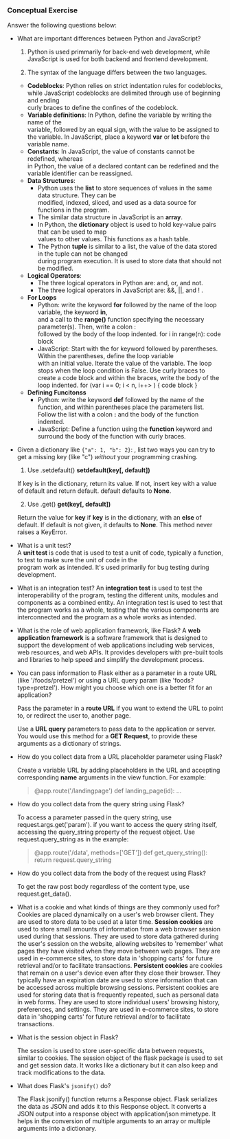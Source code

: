### Conceptual Exercise

Answer the following questions below:

- What are important differences between Python and JavaScript?

  1. Python is used primmarily for back-end web development, while JavaScript 
     is used for both backend and frontend development.  

  2. The syntax of the language differs between the two languages. 
    - **Codeblocks**:  Python relies on strict indentation rules for codeblocks,  
      while JavaScript codeblocks are delimited through use of beginning and ending  
      curly braces to define the confines of the codeblock.
    - **Variable definitions**: In Python, define the variable by writing the name of the  
      variable, followed by an equal sign, with the value to be assigned to the variable.
      In JavaScript, place a keyword **var** or **let** before the variable name. 
    - **Constants**: In JavaScript, the value of constants cannot be redefined, whereas  
      in Python, the value of a declared contant can be redefined and the variable identifier can
      be reassigned. 
    - **Data Structures**: 
      - Python uses the **list** to store sequences of values in the same data structure. They can be  
        modified, indexed, sliced, and used as a data source for functions in the program.
      - The similar data structure in JavaScript is an **array**.
      - In Python, the **dictionary** object is used to hold key-value pairs that can be used to map  
        values to other values. This functions as a hash table.  
      - The Python **tuple** is similar to a list, the value of the data stored in the tuple can not be changed  
        during program execution. It is used to store data that should not be modified.
    - **Logical Operators**: 
        - The three logical operators in Python are: and, or, and not.
        - The three logical operators in JavaScript are: &&, ||, and ! .
    - **For Loops**
        - Python: write the keyword **for** followed by the name of the loop variable, the keyword **in**,   
          and a call to the **range()** function specifying the necessary parameter(s). Then, write a colon :  
          followed by the body of the loop indented.
          for i in range(n):
            code block
        - JavaScript: Start with the for keyword followed by parentheses. Within the parentheses, define the loop variable  
          with an initial value. Iterate the value of the variable. The loop stops when the loop condition is False.
          Use curly braces to create a code block and within the braces, write the body of the loop indented.
          for (var i == 0; i < n, i++> ) {
            code block
          }
    - **Defining Funcitonss**
        - Python: write the keyword **def** followed by the name of the function, and within parentheses place the parameters list.  
          Follow the list with a colon **:** and the body of the function indented.
        - JavaScript: Define a function using the **function** keyword and surround the body of the function with curly braces.
          

- Given a dictionary like ``{"a": 1, "b": 2}``: , list two ways you
  can try to get a missing key (like "c") *without* your programming
  crashing.

  1. Use .setdefault()
  **setdefault(key[, default])**

  If key is in the dictionary, return its value. If not, insert key with a value of default and return default.
  default defaults to **None**.
  
  2. Use .get()
  **get(key[, default])**

  Return the value for **key** if **key** is in the dictionary, with an **else** of default. If default is not given,
  it defaults to **None**. This method never raises a KeyError.


- What is a unit test?    
  A **unit test** is code that is used to test a unit of code, typically a function, to test to make sure the unit of code in the  
  program work as intended. It's used primarily for bug testing during development. 

- What is an integration test?
  An **integration test** is used to test the interoperability of the program, testing the different units, modules and 
  components as a combined entity. An integration test is used to test that the program works as a whole, testing that
  the various components are interconnected and the program as a whole works as intended.   

- What is the role of web application framework, like Flask?
  A **web application framework** is a software framework that is designed to support the development of web applications including web services, web resources, and web APIs. It provides developers with pre-built tools and libraries to help speed and simplify 
  the development process. 

- You can pass information to Flask either as a parameter in a route URL
  (like '/foods/pretzel') or using a URL query param (like
  'foods?type=pretzel'). How might you choose which one is a better fit
  for an application?

  Pass the parameter in a **route URL** if you want to extend the URL to point to, or redirect the user to, another page.  

  Use a **URL query** parameters to pass data to the application or server. You would use this method for a **GET Request**, to provide these arguments as a dictionary of strings.


- How do you collect data from a URL placeholder parameter using Flask?  
  
  Create a variable URL by adding <name> placeholders in the URL and accepting corresponding **name** arguments in the view function.  For example: 
  > @app.route('/landingpage<id>') 
  > def landing_page(id):
  >  ...

- How do you collect data from the query string using Flask?  
  
  To access a parameter passed in the query string, use request.args.get('param'). if you want to access the query string itself, accessing the query_string property of the request object. Use request.query_string as in the example:
  > @app.route('/data', methods=['GET'])
  > def get_query_string():
  >  return request.query_string

- How do you collect data from the body of the request using Flask?  

  To get the raw post body regardless of the content type, use request.get_data().

- What is a cookie and what kinds of things are they commonly used for?  
  Cookies are placed dynamically on a user's web browser client. They are used to store data to be used at a later time. 
  **Session cookies** are used to store small amounts of information from a web browser session used during that sessions. They are used to store data gathered during the user's session on the website, allowing websites to 'remember' what pages they have visited when they move between web pages. They are used in e-commerce sites, to store data in 'shopping carts' for future retrieval and/or to facilitate transactions.
  **Persistent cookies** are cookies that remain on a user's device even after they close their browser. They typically have an expiration date are used to store information that can be accessed across multiple browsing sessions. Persistent cookies are used for storing data that is frequently repeated, such as personal data in web forms. They are used to store individual users' browsing history, preferences, and settings. They are used in e-commerce sites, to store data in 'shopping carts' for future retrieval and/or to facilitate transactions.

- What is the session object in Flask?
  
  The session is used to store user-specific data between requests, similar to cookies. The session object of the flask package is used to set and get session data. It works like a dictionary but it can also keep and track modifications to the data.

- What does Flask's `jsonify()` do?  

  The Flask jsonify() function returns a Response object. Flask serializes the data as JSON and adds it to this Response object. It converts a JSON output into a response object with application/json mimetype. It helps in the conversion of multiple arguments to an array or multiple arguments into a dictionary.
